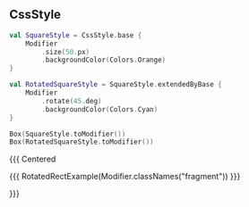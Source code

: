 ## CssStyle

```kotlin 0|1|1,7|0
val SquareStyle = CssStyle.base {
    Modifier
        .size(50.px)
        .backgroundColor(Colors.Orange)
}

val RotatedSquareStyle = SquareStyle.extendedByBase {
    Modifier
        .rotate(45.deg)
        .backgroundColor(Colors.Cyan)
}
```

```kotlin <fragment>
Box(SquareStyle.toModifier())
Box(RotatedSquareStyle.toModifier())
```

{{{ Centered

{{{ RotatedRectExample(Modifier.classNames("fragment")) }}}

}}}
